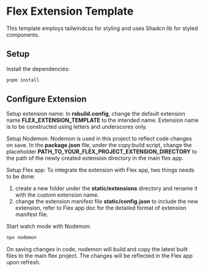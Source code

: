 # Flex Extension Template
This template employs tailwindcss for styling and uses Shadcn lib for styled components.

## Setup

Install the dependencies:

```bash
pnpm install
```

## Configure Extension

Setup extension name:
In **rsbuild.config**, change the default extension name **FLEX_EXTENSION_TEMPLATE** to the intended name. Extension name is to be constructed using letters and underscores only.

Setup Nodemon:
Nodemon is used in this project to reflect code changes on save. In the **package.json** file, under the copy:build script, change the placeholder **PATH_TO_YOUR_FLEX_PROJECT_EXTENSION_DIRECTORY** to the path of the newly created extension directory in the main flex app. 

Setup Flex app:
To integrate the extension with Flex app, two things needs to be done:
1. create a new folder under the **static/extensions** directory and rename it with the custom extension name.
2. change the extension manifest file **static/config.json** to include the new extension, refer to Flex app doc for the detailed format of extension manifest file.

Start watch mode with Nodemon:

```bash
npx nodemon
```

On saving changes in code, nodemon will build and copy the latest built files to the main flex project. The changes will be reflected in the Flex app upon refresh.

